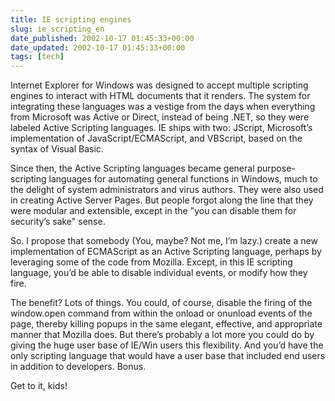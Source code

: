 ```yaml
---
title: IE scripting engines
slug: ie_scripting_en
date_published: 2002-10-17 01:45:33+00:00
date_updated: 2002-10-17 01:45:33+00:00
tags: [tech]
---
```

Internet Explorer for Windows was designed to accept multiple scripting engines to interact with HTML documents that it renders. The system for integrating these languages was a vestige from the days when everything from Microsoft was Active or Direct, instead of being .NET, so they were labeled Active Scripting languages. IE ships with two: JScript, Microsoft’s implementation of JavaScript/ECMAScript, and VBScript, based on the syntax of Visual Basic.

Since then, the Active Scripting languages became general purpose-scripting languages for automating general functions in Windows, much to the delight of system administrators and virus authors. They were also used in creating Active Server Pages. But people forgot along the line that they were modular and extensible, except in the "you can disable them for security’s sake" sense.

So. I propose that somebody (You, maybe? Not me, I’m lazy.) create a new implementation of ECMAScript as an Active Scripting language, perhaps by leveraging some of the code from Mozilla. Except, in this IE scripting language, you’d be able to disable individual events, or modify how they fire.

The benefit? Lots of things. You could, of course, disable the firing of the window.open command from within the onload or onunload events of the page, thereby killing popups in the same elegant, effective, and appropriate manner that Mozilla does. But there’s probably a lot more you could do by giving the huge user base of IE/Win users this flexibility. And you’d have the only scripting language that would have a user base that included end users in addition to developers. Bonus.

Get to it, kids!

